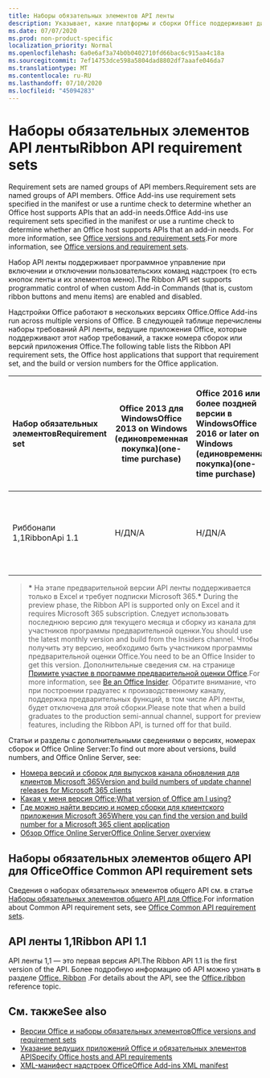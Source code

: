 ```yaml
---
title: Наборы обязательных элементов API ленты
description: Указывает, какие платформы и сборки Office поддерживают динамические API ленты.
ms.date: 07/07/2020
ms.prod: non-product-specific
localization_priority: Normal
ms.openlocfilehash: 6a0e6af3a74b0b0402710fd66bac6c915aa4c18a
ms.sourcegitcommit: 7ef14753dce598a5804dad8802df7aaafe046da7
ms.translationtype: MT
ms.contentlocale: ru-RU
ms.lasthandoff: 07/10/2020
ms.locfileid: "45094283"
---
```

# <a name="ribbon-api-requirement-sets"></a><span data-ttu-id="a7dac-103">Наборы обязательных элементов API ленты</span><span class="sxs-lookup"><span data-stu-id="a7dac-103">Ribbon API requirement sets</span></span>

<span data-ttu-id="a7dac-104">Requirement sets are named groups of API members.</span><span class="sxs-lookup"><span data-stu-id="a7dac-104">Requirement sets are named groups of API members.</span></span> <span data-ttu-id="a7dac-105">Office Add-ins use requirement sets specified in the manifest or use a runtime check to determine whether an Office host supports APIs that an add-in needs.</span><span class="sxs-lookup"><span data-stu-id="a7dac-105">Office Add-ins use requirement sets specified in the manifest or use a runtime check to determine whether an Office host supports APIs that an add-in needs.</span></span> <span data-ttu-id="a7dac-106">For more information, see [Office versions and requirement sets](/office/dev/add-ins/develop/office-versions-and-requirement-sets).</span><span class="sxs-lookup"><span data-stu-id="a7dac-106">For more information, see [Office versions and requirement sets](/office/dev/add-ins/develop/office-versions-and-requirement-sets).</span></span>

<span data-ttu-id="a7dac-107">Набор API ленты поддерживает программное управление при включении и отключении пользовательских команд надстроек (то есть кнопок ленты и их элементов меню).</span><span class="sxs-lookup"><span data-stu-id="a7dac-107">The Ribbon API set supports programmatic control of when custom Add-in Commands (that is, custom ribbon buttons and menu items) are enabled and disabled.</span></span>

<span data-ttu-id="a7dac-108">Надстройки Office работают в нескольких версиях Office.</span><span class="sxs-lookup"><span data-stu-id="a7dac-108">Office Add-ins run across multiple versions of Office.</span></span> <span data-ttu-id="a7dac-109">В следующей таблице перечислены наборы требований API ленты, ведущие приложения Office, которые поддерживают этот набор требований, а также номера сборок или версий приложения Office.</span><span class="sxs-lookup"><span data-stu-id="a7dac-109">The following table lists the Ribbon API requirement sets, the Office host applications that support that requirement set, and the build or version numbers for the Office application.</span></span>

|  <span data-ttu-id="a7dac-110">Набор обязательных элементов</span><span class="sxs-lookup"><span data-stu-id="a7dac-110">Requirement set</span></span>  | <span data-ttu-id="a7dac-111">Office 2013 для Windows</span><span class="sxs-lookup"><span data-stu-id="a7dac-111">Office 2013 on Windows</span></span><br><span data-ttu-id="a7dac-112">(единовременная покупка)</span><span class="sxs-lookup"><span data-stu-id="a7dac-112">(one-time purchase)</span></span> | <span data-ttu-id="a7dac-113">Office 2016 или более поздней версии в Windows</span><span class="sxs-lookup"><span data-stu-id="a7dac-113">Office 2016 or later on Windows</span></span><br><span data-ttu-id="a7dac-114">(единовременная покупка)</span><span class="sxs-lookup"><span data-stu-id="a7dac-114">(one-time purchase)</span></span>   | <span data-ttu-id="a7dac-115">Office для Windows\*</span><span class="sxs-lookup"><span data-stu-id="a7dac-115">Office on Windows\*</span></span><br><span data-ttu-id="a7dac-116">(подключено к подписке Microsoft 365)</span><span class="sxs-lookup"><span data-stu-id="a7dac-116">(connected to Microsoft 365 subscription)</span></span> |  <span data-ttu-id="a7dac-117">Office для iPad</span><span class="sxs-lookup"><span data-stu-id="a7dac-117">Office on iPad</span></span><br><span data-ttu-id="a7dac-118">(подключено к подписке Microsoft 365)</span><span class="sxs-lookup"><span data-stu-id="a7dac-118">(connected to Microsoft 365 subscription)</span></span>  |  <span data-ttu-id="a7dac-119">Office для Mac\*</span><span class="sxs-lookup"><span data-stu-id="a7dac-119">Office on Mac\*</span></span><br><span data-ttu-id="a7dac-120">(подключено к подписке Microsoft 365)</span><span class="sxs-lookup"><span data-stu-id="a7dac-120">(connected to Microsoft 365 subscription)</span></span>  | <span data-ttu-id="a7dac-121">Office в Интернете\*</span><span class="sxs-lookup"><span data-stu-id="a7dac-121">Office on the web\*</span></span>  |  <span data-ttu-id="a7dac-122">Office Online Server</span><span class="sxs-lookup"><span data-stu-id="a7dac-122">Office Online Server</span></span>  |
|:-----|-----|:-----|:-----|:-----|:-----|:-----|:-----|
| <span data-ttu-id="a7dac-123">Риббонапи 1,1</span><span class="sxs-lookup"><span data-stu-id="a7dac-123">RibbonApi 1.1</span></span>  | <span data-ttu-id="a7dac-124">Н/Д</span><span class="sxs-lookup"><span data-stu-id="a7dac-124">N/A</span></span> | <span data-ttu-id="a7dac-125">Н/Д</span><span class="sxs-lookup"><span data-stu-id="a7dac-125">N/A</span></span> | <span data-ttu-id="a7dac-126">Версия 2002 (сборка 12527,20264) или более поздняя</span><span class="sxs-lookup"><span data-stu-id="a7dac-126">Version 2002 (Build 12527.20264) or later</span></span> | <span data-ttu-id="a7dac-127">16,38 или более поздняя версия</span><span class="sxs-lookup"><span data-stu-id="a7dac-127">16.38 or later</span></span> | <span data-ttu-id="a7dac-128">Недоступно</span><span class="sxs-lookup"><span data-stu-id="a7dac-128">N/A</span></span> | <span data-ttu-id="a7dac-129">Февраль 2020 г.</span><span class="sxs-lookup"><span data-stu-id="a7dac-129">February 2020</span></span> | <span data-ttu-id="a7dac-130">Недоступно</span><span class="sxs-lookup"><span data-stu-id="a7dac-130">N/A</span></span>|

> <span data-ttu-id="a7dac-131">**&#42;** На этапе предварительной версии API ленты поддерживается только в Excel и требует подписки Microsoft 365.</span><span class="sxs-lookup"><span data-stu-id="a7dac-131">**&#42;** During the preview phase, the Ribbon API is supported only on Excel and it requires Microsoft 365 subscription.</span></span> <span data-ttu-id="a7dac-132">Следует использовать последнюю версию для текущего месяца и сборку из канала для участников программы предварительной оценки.</span><span class="sxs-lookup"><span data-stu-id="a7dac-132">You should use the latest monthly version and build from the Insiders channel.</span></span> <span data-ttu-id="a7dac-133">Чтобы получить эту версию, необходимо быть участником программы предварительной оценки Office.</span><span class="sxs-lookup"><span data-stu-id="a7dac-133">You need to be an Office Insider to get this version.</span></span> <span data-ttu-id="a7dac-134">Дополнительные сведения см. на странице [Примите участие в программе предварительной оценки Office](https://products.office.com/office-insider?tab=tab-1).</span><span class="sxs-lookup"><span data-stu-id="a7dac-134">For more information, see [Be an Office Insider](https://products.office.com/office-insider?tab=tab-1).</span></span> <span data-ttu-id="a7dac-135">Обратите внимание, что при построении градуатес к производственному каналу, поддержка предварительных функций, в том числе API ленты, будет отключена для этой сборки.</span><span class="sxs-lookup"><span data-stu-id="a7dac-135">Please note that when a build graduates to the production semi-annual channel, support for preview features, including the Ribbon API, is turned off for that build.</span></span>

<span data-ttu-id="a7dac-136">Статьи и разделы с дополнительными сведениями о версиях, номерах сборок и Office Online Server:</span><span class="sxs-lookup"><span data-stu-id="a7dac-136">To find out more about versions, build numbers, and Office Online Server, see:</span></span>

- [<span data-ttu-id="a7dac-137">Номера версий и сборок для выпусков канала обновления для клиентов Microsoft 365</span><span class="sxs-lookup"><span data-stu-id="a7dac-137">Version and build numbers of update channel releases for Microsoft 365 clients</span></span>](https://support.office.com/article/version-and-build-numbers-of-update-channel-releases-ae942449-1fca-4484-898b-a933ea23def7)
- <span data-ttu-id="a7dac-138">[Какая у меня версия Office](https://support.office.com/article/What-version-of-Office-am-I-using-932788b8-a3ce-44bf-bb09-e334518b8b19);</span><span class="sxs-lookup"><span data-stu-id="a7dac-138">[What version of Office am I using?](https://support.office.com/article/What-version-of-Office-am-I-using-932788b8-a3ce-44bf-bb09-e334518b8b19)</span></span>
- [<span data-ttu-id="a7dac-139">Где можно найти версию и номер сборки для клиентского приложения Microsoft 365</span><span class="sxs-lookup"><span data-stu-id="a7dac-139">Where you can find the version and build number for a Microsoft 365 client application</span></span>](https://support.office.com/article/version-and-build-numbers-of-update-channel-releases-ae942449-1fca-4484-898b-a933ea23def7)
- [<span data-ttu-id="a7dac-140">Обзор Office Online Server</span><span class="sxs-lookup"><span data-stu-id="a7dac-140">Office Online Server overview</span></span>](/officeonlineserver/office-online-server-overview)

## <a name="office-common-api-requirement-sets"></a><span data-ttu-id="a7dac-141">Наборы обязательных элементов общего API для Office</span><span class="sxs-lookup"><span data-stu-id="a7dac-141">Office Common API requirement sets</span></span>

<span data-ttu-id="a7dac-142">Сведения о наборах обязательных элементов общего API см. в статье [Наборы обязательных элементов общего API для Office](office-add-in-requirement-sets.md).</span><span class="sxs-lookup"><span data-stu-id="a7dac-142">For information about Common API requirement sets, see [Office Common API requirement sets](office-add-in-requirement-sets.md).</span></span>

## <a name="ribbon-api-11"></a><span data-ttu-id="a7dac-143">API ленты 1,1</span><span class="sxs-lookup"><span data-stu-id="a7dac-143">Ribbon API 1.1</span></span>

<span data-ttu-id="a7dac-144">API ленты 1,1 — это первая версия API.</span><span class="sxs-lookup"><span data-stu-id="a7dac-144">The Ribbon API 1.1 is the first version of the API.</span></span> <span data-ttu-id="a7dac-145">Более подробную информацию об API можно узнать в разделе [Office. Ribbon](/javascript/api/office/office.ribbon) .</span><span class="sxs-lookup"><span data-stu-id="a7dac-145">For details about the API, see the [Office.ribbon ](/javascript/api/office/office.ribbon) reference topic.</span></span>

## <a name="see-also"></a><span data-ttu-id="a7dac-146">См. также</span><span class="sxs-lookup"><span data-stu-id="a7dac-146">See also</span></span>

- [<span data-ttu-id="a7dac-147">Версии Office и наборы обязательных элементов</span><span class="sxs-lookup"><span data-stu-id="a7dac-147">Office versions and requirement sets</span></span>](/office/dev/add-ins/develop/office-versions-and-requirement-sets)
- [<span data-ttu-id="a7dac-148">Указание ведущих приложений Office и обязательных элементов API</span><span class="sxs-lookup"><span data-stu-id="a7dac-148">Specify Office hosts and API requirements</span></span>](/office/dev/add-ins/develop/specify-office-hosts-and-api-requirements)
- [<span data-ttu-id="a7dac-149">XML-манифест надстроек Office</span><span class="sxs-lookup"><span data-stu-id="a7dac-149">Office Add-ins XML manifest</span></span>](/office/dev/add-ins/develop/add-in-manifests)
